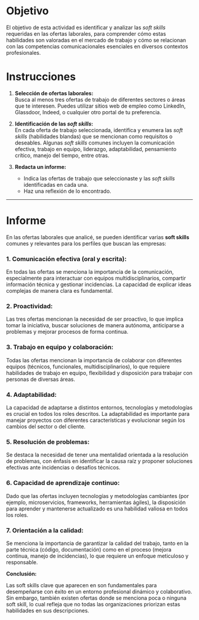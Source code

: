 # **Objetivo**
El objetivo de esta actividad es identificar y analizar las *soft skills* requeridas en las ofertas laborales, para comprender cómo estas habilidades son valoradas en el mercado de trabajo y cómo se relacionan con las competencias comunicacionales esenciales en diversos contextos profesionales.

# **Instrucciones**

1. **Selección de ofertas laborales:**  
   Busca al menos tres ofertas de trabajo de diferentes sectores o áreas que te interesen. Puedes utilizar sitios web de empleo como LinkedIn, Glassdoor, Indeed, o cualquier otro portal de tu preferencia.

2. **Identificación de las *soft skills*:**  
   En cada oferta de trabajo seleccionada, identifica y enumera las *soft skills* (habilidades blandas) que se mencionan como requisitos o deseables. Algunas *soft skills* comunes incluyen la comunicación efectiva, trabajo en equipo, liderazgo, adaptabilidad, pensamiento crítico, manejo del tiempo, entre otras.

3. **Redacta un informe:**  
   - Indica las ofertas de trabajo que seleccionaste y las *soft skills* identificadas en cada una.  
   - Haz una reflexión de lo encontrado.

---

# **Informe**

En las ofertas laborales que analicé, se pueden identificar varias **soft skills** comunes y relevantes para los perfiles que buscan las empresas:

### 1. **Comunicación efectiva (oral y escrita):**
   En todas las ofertas se menciona la importancia de la comunicación, especialmente para interactuar con equipos multidisciplinarios, compartir información técnica y gestionar incidencias. La capacidad de explicar ideas complejas de manera clara es fundamental.

### 2. **Proactividad:**
   Las tres ofertas mencionan la necesidad de ser proactivo, lo que implica tomar la iniciativa, buscar soluciones de manera autónoma, anticiparse a problemas y mejorar procesos de forma continua.

### 3. **Trabajo en equipo y colaboración:**
   Todas las ofertas mencionan la importancia de colaborar con diferentes equipos (técnicos, funcionales, multidisciplinarios), lo que requiere habilidades de trabajo en equipo, flexibilidad y disposición para trabajar con personas de diversas áreas.

### 4. **Adaptabilidad:**
   La capacidad de adaptarse a distintos entornos, tecnologías y metodologías es crucial en todos los roles descritos. La adaptabilidad es importante para manejar proyectos con diferentes características y evolucionar según los cambios del sector o del cliente.

### 5. **Resolución de problemas:**
   Se destaca la necesidad de tener una mentalidad orientada a la resolución de problemas, con énfasis en identificar la causa raíz y proponer soluciones efectivas ante incidencias o desafíos técnicos.

### 6. **Capacidad de aprendizaje continuo:**
   Dado que las ofertas incluyen tecnologías y metodologías cambiantes (por ejemplo, microservicios, frameworks, herramientas ágiles), la disposición para aprender y mantenerse actualizado es una habilidad valiosa en todos los roles.

### 7. **Orientación a la calidad:**
   Se menciona la importancia de garantizar la calidad del trabajo, tanto en la parte técnica (código, documentación) como en el proceso (mejora continua, manejo de incidencias), lo que requiere un enfoque meticuloso y responsable.

**Conclusión:**

Las soft skills clave que aparecen en son fundamentales para desempeñarse con éxito en un entorno profesional dinámico y colaborativo.
Sin embargo, también existen ofertas donde se menciona poca o ninguna soft skill, lo cual refleja que no todas las organizaciones priorizan estas habilidades en sus descripciones.
